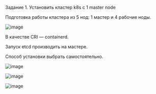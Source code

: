 Задание 1. Установить кластер k8s с 1 master node

Подготовка работы кластера из 5 нод: 1 мастер и 4 рабочие ноды.

![image](https://github.com/AlexanderSchelokov/devops-netology/assets/121572590/429769ef-39f2-4fa8-b40a-85d37963644c)

В качестве CRI — containerd.

Запуск etcd производить на мастере.

Способ установки выбрать самостоятельно.

![image](https://github.com/AlexanderSchelokov/devops-netology/assets/121572590/7658b789-b1c8-45e3-9fe2-b38432af7d42)

![image](https://github.com/AlexanderSchelokov/devops-netology/assets/121572590/7256a39c-e308-4b37-97a1-4e77f5924502)

![image](https://github.com/AlexanderSchelokov/devops-netology/assets/121572590/685e2692-799b-435d-a93a-7d31204e9854)


